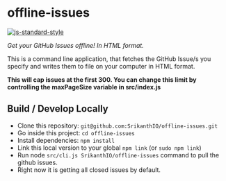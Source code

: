 # offline-issues

[![js-standard-style](https://img.shields.io/badge/code%20style-standard-brightgreen.svg)](http://standardjs.com/)

_Get your GitHub Issues offline! In HTML format._

This is a command line application, that fetches the GitHub Issue/s you specify and writes them to file on your computer in HTML format.

**This will cap issues at the first 300. You can change this limit by controlling the maxPageSize variable in src/index.js** 

## Build / Develop Locally

- Clone this repository: `git@github.com:SrikanthIO/offline-issues.git`
- Go inside this project: `cd offline-issues`
- Install dependencies: `npm install`
- Link this local version to your global `npm link` (or `sudo npm link`)
- Run node `src/cli.js SrikanthIO/offline-issues` command to pull the github issues.
- Right now it is getting all closed issues by default.

